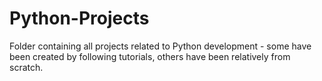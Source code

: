# Python-Projects

Folder containing all projects related to Python development - some have been created by following tutorials, others have been relatively from scratch. 
